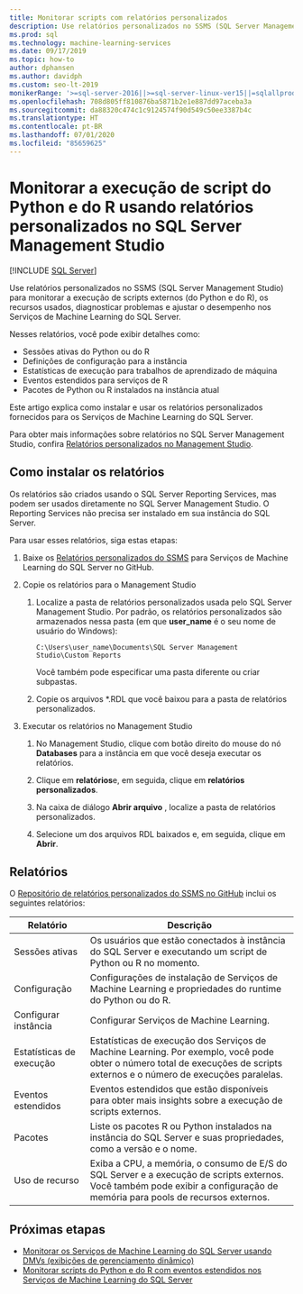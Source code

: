 ```yaml
---
title: Monitorar scripts com relatórios personalizados
description: Use relatórios personalizados no SSMS (SQL Server Management Studio) para monitorar a execução de scripts externos (do Python e do R), os recursos usados, diagnosticar problemas e ajustar o desempenho nos Serviços de Machine Learning do SQL Server.
ms.prod: sql
ms.technology: machine-learning-services
ms.date: 09/17/2019
ms.topic: how-to
author: dphansen
ms.author: davidph
ms.custom: seo-lt-2019
monikerRange: '>=sql-server-2016||>=sql-server-linux-ver15||=sqlallproducts-allversions'
ms.openlocfilehash: 708d805ff810876ba5871b2e1e887dd97aceba3a
ms.sourcegitcommit: da88320c474c1c9124574f90d549c50ee3387b4c
ms.translationtype: HT
ms.contentlocale: pt-BR
ms.lasthandoff: 07/01/2020
ms.locfileid: "85659625"
---
```

# <a name="monitor-python-and-r-script-execution-using-custom-reports-in-sql-server-management-studio"></a>Monitorar a execução de script do Python e do R usando relatórios personalizados no SQL Server Management Studio
 [!INCLUDE [SQL Server](../../includes/applies-to-version/sqlserver.md)]

Use relatórios personalizados no SSMS (SQL Server Management Studio) para monitorar a execução de scripts externos (do Python e do R), os recursos usados, diagnosticar problemas e ajustar o desempenho nos Serviços de Machine Learning do SQL Server.

Nesses relatórios, você pode exibir detalhes como:

- Sessões ativas do Python ou do R
- Definições de configuração para a instância
- Estatísticas de execução para trabalhos de aprendizado de máquina
- Eventos estendidos para serviços de R
- Pacotes de Python ou R instalados na instância atual

Este artigo explica como instalar e usar os relatórios personalizados fornecidos para os Serviços de Machine Learning do SQL Server.

Para obter mais informações sobre relatórios no SQL Server Management Studio, confira [Relatórios personalizados no Management Studio](../../ssms/object/custom-reports-in-management-studio.md).

## <a name="how-to-install-the-reports"></a>Como instalar os relatórios

Os relatórios são criados usando o SQL Server Reporting Services, mas podem ser usados diretamente no SQL Server Management Studio. O Reporting Services não precisa ser instalado em sua instância do SQL Server.

Para usar esses relatórios, siga estas etapas:

1. Baixe os [Relatórios personalizados do SSMS](https://github.com/Microsoft/sql-server-samples/tree/master/samples/features/machine-learning-services/ssms-custom-reports) para Serviços de Machine Learning do SQL Server no GitHub.

2. Copie os relatórios para o Management Studio

    1. Localize a pasta de relatórios personalizados usada pelo SQL Server Management Studio. Por padrão, os relatórios personalizados são armazenados nessa pasta (em que **user_name** é o seu nome de usuário do Windows):

        `C:\Users\user_name\Documents\SQL Server Management Studio\Custom Reports`

       Você também pode especificar uma pasta diferente ou criar subpastas.

    2. Copie os arquivos *.RDL que você baixou para a pasta de relatórios personalizados.

3. Executar os relatórios no Management Studio

    1. No Management Studio, clique com botão direito do mouse do nó **Databases** para a instância em que você deseja executar os relatórios.

    2. Clique em **relatórios**e, em seguida, clique em **relatórios personalizados**.

    3. Na caixa de diálogo **Abrir arquivo** , localize a pasta de relatórios personalizados.

    4. Selecione um dos arquivos RDL baixados e, em seguida, clique em **Abrir**.

## <a name="reports"></a>Relatórios

O [Repositório de relatórios personalizados do SSMS no GitHub](https://github.com/Microsoft/sql-server-samples/tree/master/samples/features/machine-learning-services/ssms-custom-reports) inclui os seguintes relatórios:

| Relatório | Descrição |
|-|-|
| Sessões ativas | Os usuários que estão conectados à instância do SQL Server e executando um script de Python ou R no momento. |
| Configuração | Configurações de instalação de Serviços de Machine Learning e propriedades do runtime do Python ou do R. |
| Configurar instância | Configurar Serviços de Machine Learning. |
| Estatísticas de execução | Estatísticas de execução dos Serviços de Machine Learning. Por exemplo, você pode obter o número total de execuções de scripts externos e o número de execuções paralelas. |
| Eventos estendidos | Eventos estendidos que estão disponíveis para obter mais insights sobre a execução de scripts externos. |
| Pacotes | Liste os pacotes R ou Python instalados na instância do SQL Server e suas propriedades, como a versão e o nome. |
| Uso de recurso | Exiba a CPU, a memória, o consumo de E/S do SQL Server e a execução de scripts externos. Você também pode exibir a configuração de memória para pools de recursos externos. |

## <a name="next-steps"></a>Próximas etapas

- [Monitorar os Serviços de Machine Learning do SQL Server usando DMVs (exibições de gerenciamento dinâmico)](monitor-sql-server-machine-learning-services-using-dynamic-management-views.md)
- [Monitorar scripts do Python e do R com eventos estendidos nos Serviços de Machine Learning do SQL Server](extended-events.md)
